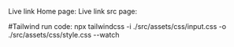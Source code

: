 Live link Home page: 
Live link src page: 

#Tailwind run code:
npx tailwindcss -i ./src/assets/css/input.css -o ./src/assets/css/style.css --watch